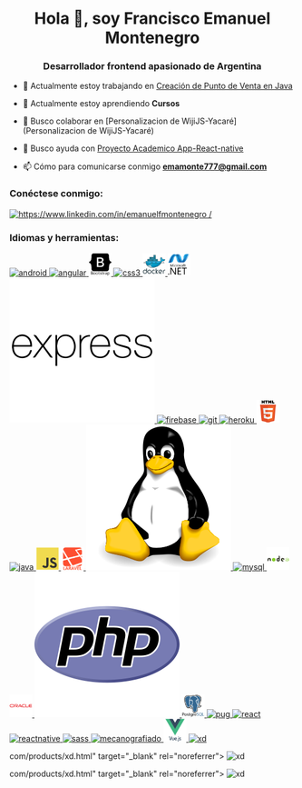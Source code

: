 <h1 align="center">Hola 👋, soy Francisco Emanuel Montenegro</h1>
<h3 align="center">Desarrollador frontend apasionado de Argentina</h3>

- 🔭 Actualmente estoy trabajando en [Creación de Punto de Venta en Java](https://github.com/EmanuelFMontenegro/Punto-de-Venta/tree/master/src)

- 🌱 Actualmente estoy aprendiendo **Cursos**

- 👯 Busco colaborar en [Personalizacion de WijiJS-Yacaré](Personalizacion de WijiJS-Yacaré)

- 🤝 Busco ayuda con [Proyecto Academico App-React-native](https://github.com/EmanuelFMontenegro/AppReact-Native)

- 📫 Cómo para comunicarse conmigo **emamonte777@gmail.com**

<h3 align="left">Conéctese conmigo:</h3>
<p align="left">
<a href="https://linkedin.com/en/https://www.linkedin.com/en/emanuelfmontenegro/" target="blank"><img align="center" src="https:// raw.githubusercontent.com/rahuldkjain/github-profile-readme-generator/master/src/images/icons/Social/linked-in-alt.svg" alt="https://www.linkedin.com/in/emanuelfmontenegro /" height="30" width="40" /></a>
</p>

<h3 align="left">Idiomas y herramientas:</h3>
<p align="left"> <a href="https://developer.android.com" target="_blank" rel="noreferrer"> <img src="https://raw.githubusercontent.com/devicons /devicon/master/icons/android/android-original-wordmark.svg" alt="android" width="40" height="40"/> </a> <a href="https://angular.io " target="_blank" rel="noreferrer"> <img src="https://angular.io/assets/images/logos/angular/angular.svg" alt="angular" width="40" height=" 40"/> </a> <a href="https://getbootstrap.com" target="_blank" rel="noreferrer"> <img src="https://raw.githubusercontent.com/devicons/devicon/master/icons/bootstrap/bootstrap-plain-wordmark.svg" alt="bootstrap" width="40" height="40"/> </a> <a href="https:// www.w3schools.com/css/" target="_blank" rel="noreferrer"> <img src="https://raw.githubusercontent.com/devicons/devicon/master/icons/css3/css3-original-wordmark .svg" alt="css3" ancho="40" altura="40"/> </a> <a href="https://www.docker.com/" target="_blank" rel="noreferrer" > <img src="https://raw.githubusercontent.com/devicons/devicon/master/icons/docker/docker-original-wordmark.svg" alt="docker" width="40" height="40"/ > </a> <a href="https://dotnet.microsoft.com/" target="_blank" rel="noreferrer"> <img src="https://raw.githubusercontent.com/devicons/devicon/master /icons/dot-net/dot-net-original-wordmark.svg" alt="dotnet" width="40" height="40"/> </a> <a href="https://expressjs.com " target="_blank" rel="noreferrer"> <img src="https://raw.githubusercontent.com/devicons/devicon/master/icons/express/express-original-wordmark.svg" alt="express" ancho="40" altura="40"/> </a> <a href="https://firebase.google.com/" target="_blank" rel="noreferrer"> <img src="https://www.vectorlogo.zone/logos/firebase/firebase-icon.svg" alt="firebase" width="40" height="40"/> </a> <a href=" https://git-scm.com/" target="_blank" rel="noreferrer"> <img src="https://www.vectorlogo.zone/logos/git-scm/git-scm-icon.svg " alt="git" width="40" height="40"/> </a> <a href="https://heroku.com" target="_blank" rel="noreferrer"> <img src= "https://www.vectorlogo.zone/logos/heroku/heroku-icon.svg" alt="heroku" width="40" height="40"/> </a> <a href="https:/ /www.w3.org/html/" objetivo="_blank" rel="noreferrer"> <img src="https://raw.githubusercontent.com/devicons/devicon/master/icons/html5/html5-original-wordmark.svg" alt="html5" width="40 " height="40"/> </a> <a href="https://www.java.com" target="_blank" rel="noreferrer"> <img src="https://raw.githubusercontent .com/devicons/devicon/master/icons/java/java-original.svg" alt="java" width="40" height="40"/> </a> <a href="https://desarrollador .mozilla.org/en-US/docs/Web/JavaScript" target="_blank" rel="noreferrer"> <img src="https://raw.githubusercontent.com/devicons/devicon/master/icons/javascript/javascript-original.svg" alt="javascript" width="40" height="40"/> </a> <a href="https://laravel. com/" target="_blank" rel="noreferrer"> <img src="https://raw.githubusercontent.com/devicons/devicon/master/icons/laravel/laravel-plain-wordmark.svg" alt=" laravel" width="40" height="40"/> </a> <a href="https://www.linux.org/" target="_blank" rel="noreferrer"> <img src=" https://raw.githubusercontent.com/devicons/devicon/master/icons/linux/linux-original.svg" alt="linux" ancho="40" altura="40"/> </a><a href="https://www.mysql.com/" target="_blank" rel="noreferrer"> <img src="https://raw.githubusercontent.com/devicons/devicon/master/icons/ mysql/mysql-original-wordmark.svg" alt="mysql" width="40" height="40"/> </a> <a href="https://nodejs.org" target="_blank" rel ="noreferrer"> <img src="https://raw.githubusercontent.com/devicons/devicon/master/icons/nodejs/nodejs-original-wordmark.svg" alt="nodejs" width="40" height= "40"/> </a> <a href="https://www.oracle.com/" target="_blank" rel="noreferrer"> <img src="https://raw.githubusercontent.com/devicons/devicon/master/icons/oracle/oracle-original.svg" alt="oracle" width="40" height="40"/> </a> <a href="https:// www.php.net" target="_blank" rel="noreferrer"> <img src="https://raw.githubusercontent.com/devicons/devicon/master/icons/php/php-original.svg" alt= "php" ancho="40" altura="40"/> </a> <a href="https://www.postgresql.org" target="_blank" rel="noreferrer"> <img src=" https://raw.githubusercontent.com/devicons/devicon/master/icons/postgresql/postgresql-original-wordmark.svg" alt="postgresql" width="40" height="40"/> </a><a href="https://pugjs.org" target="_blank" rel="noreferrer"> <img src="https://cdn.worldvectorlogo.com/logos/pug.svg" alt="pug" width="40" height="40"/> </a> <a href="https://reactjs.org/" target="_blank" rel="noreferrer"> <img src="https:// raw.githubusercontent.com/devicons/devicon/master/icons/react/react-original-wordmark.svg" alt="react" width="40" height="40"/> </a> <a href=" https://reactnative.dev/" target="_blank" rel="noreferrer"> <img src="https://reactnative.dev/img/header_logo.svg" alt="reactnative"ancho="40" altura="40"/> </a> <a href="https://sass-lang.com" target="_blank" rel="noreferrer"> <img src="https:/ /raw.githubusercontent.com/devicons/devicon/master/icons/sass/sass-original.svg" alt="sass" width="40" height="40"/> </a> <a href="https ://www.typescriptlang.org/" target="_blank" rel="noreferrer"> <img src="https://raw.githubusercontent.com/devicons/devicon/master/icons/typescript/typescript-original. svg" alt="mecanografiado" ancho="40" altura="40"/> </a> <a href="https://vuejs.org/" target="_blank" rel="noreferrer"> <img src="https://raw.githubusercontent.com/devicons/devicon/master/icons/vuejs/vuejs-original-wordmark.svg" alt="vuejs" width="40" height="40 "/> </a> <a href="https://www.adobe.com/products/xd.html" target="_blank" rel="noreferrer"> <img src="https://cdn. worldvectorlogo.com/logos/adobe-xd.svg" alt="xd" ancho="40" altura="40"/> </a> </p>com/products/xd.html" target="_blank" rel="noreferrer"> <img src="https://cdn.worldvectorlogo.com/logos/adobe-xd.svg" alt="xd" width=" 40" altura="40"/> </a> </p>com/products/xd.html" target="_blank" rel="noreferrer"> <img src="https://cdn.worldvectorlogo.com/logos/adobe-xd.svg" alt="xd" width=" 40" altura="40"/> </a> </p>

